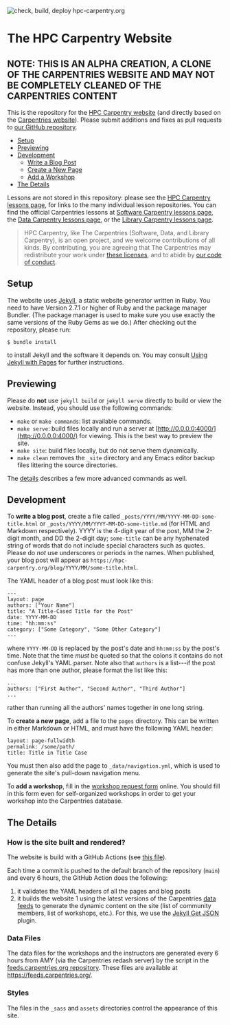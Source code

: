 ![check, build, deploy hpc-carpentry.org](https://github.com/hpc-carpentry/hpc-carpentry.org/workflows/check,%20build,%20deploy%20hpc-carpentry.org/badge.svg)

# The HPC Carpentry Website
## NOTE: THIS IS AN ALPHA CREATION, A CLONE OF THE CARPENTRIES WEBSITE AND MAY NOT BE COMPLETELY CLEANED OF THE CARPENTRIES CONTENT

This is the repository for the [HPC Carpentry website](http://www.hpc-carpentry.org) (and directly based on 
the [Carpentries website](https://carpentries.org)).
Please submit additions and fixes as pull requests to [our GitHub repository](https://github.com/hpc-carpentry/hpc-carpentry.org).

*   [Setup](#setup)
*   [Previewing](#previewing)
*   [Development](#development)
    *   [Write a Blog Post](#blog)
    *   [Create a New Page](#page)
    *   [Add a Workshop](#workshop)
*   [The Details](#details)

Lessons are not stored in this repository:
please see the [HPC Carpentry lessons page](https://hpc-carpentry.org/lessons/), for links to the many individual lesson repositories.
You can find the official Carpentries lessons at [Software Carpentry lessons page](https://software-carpentry.org/lessons/), the [Data Carpentry lessons page](https://datacarpentry.org/lessons/), or the [Library Carpentry lessons page](https://librarycarpentry.org/lessons/).

> HPC Carpentry, like The Carpentries (Software, Data, and Library Carpentry), is an open project,
> and we welcome contributions of all kinds.
> By contributing,
> you are agreeing that The Carpentries may redistribute your work
> under [these licenses](http://software-carpentry.org/license/),
> and to abide by [our code of conduct](http://docs.carpentries.org/topic_folders/policies/code-of-conduct.html).

## Setup <a name="setup"></a>

The website uses [Jekyll](http://jekyllrb.com/), a static website generator written in Ruby.
You need to have Version 2.7.1 or higher of Ruby and the package manager Bundler.
(The package manager is used to make sure you use exactly the same versions of the Ruby Gems as we do.)
After checking out the repository, please run:

```
$ bundle install
```

to install Jekyll and the software it depends on.
You may consult [Using Jekyll with Pages](https://help.github.com/articles/using-jekyll-with-pages/) for further instructions.

## Previewing <a name="previewing"></a>

Please do **not** use `jekyll build` or `jekyll serve` directly to build or view the website.
Instead, you should use the following commands:

*   `make` or `make commands`: list available commands.
*   `make serve`: build files locally and run a server at [http://0.0.0.0:4000/](http://0.0.0.0:4000/) for viewing.
    This is the best way to preview the site.
*   `make site`: build files locally, but do not serve them dynamically.
*   `make clean` removes the `_site` directory and any Emacs editor backup files littering the source directories.

The [details](#details) describes a few more advanced commands as well.


## Development <a name="development"></a>

<a name="blog"></a>
To **write a blog post**,
create a file called `_posts/YYYY/MM/YYYY-MM-DD-some-title.html` or  `_posts/YYYY/MM/YYYY-MM-DD-some-title.md`
(for HTML and Markdown respectively).
YYYY is the 4-digit year of the post, MM the 2-digit month, and DD the 2-digit day;
`some-title` can be any hyphenated string of words that do not include special characters such as quotes.
Please do *not* use underscores or periods in the names.
When published,
your blog post will appear as `https://hpc-carpentry.org/blog/YYYY/MM/some-title.html`.

The YAML header of a blog post must look like this:

~~~
---
layout: page
authors: ["Your Name"]
title: "A Title-Cased Title for the Post"
date: YYYY-MM-DD
time: "hh:mm:ss"
category: ["Some Category", "Some Other Category"]
---
~~~

where `YYYY-MM-DD` is replaced by the post's date and `hh:mm:ss` by the post's time.
Note that the time *must* be quoted so that the colons it contains do not confuse Jekyll's YAML parser.
Note also that `authors` is a list---if the post has more than one author,
please format the list like this:

~~~
...
authors: ["First Author", "Second Author", "Third Author"]
...
~~~

rather than running all the authors' names together in one long string.

<a name="page"></a>
To **create a new page**,
add a file to the `pages` directory.
This can be written in either Markdown or HTML,
and must have the following YAML header:

~~~
layout: page-fullwidth
permalink: /some/path/
title: Title in Title Case
~~~

You must then also add the page to `_data/navigation.yml`,
which is used to generate the site's pull-down navigation menu.

<a name="workshop"></a>
To **add a workshop**,
fill in the [workshop request form](https://amy.carpentries.org/forms/workshop/) online.
You should fill in this form even for self-organized workshops in order to get your workshop into the Carpentries database.

## The Details <a name="details"></a>


### How is the site built and rendered?

The website is build with a GitHub Actions (see [this file](https://github.com/hpc-carpentry/hpc-carpentry.org/blob/main/.github/workflows/build-and-deploy.yml)).

Each time a commit is pushed to the default branch of the repository (`main`)
and every 6 hours, the GitHub Action does the following:

1. it validates the YAML headers of all the pages and blog posts
1. it builds the website 1 using the latest versions of the Carpentries [data
   feeds](https://feeds.carpentries.org) to generate the dynamic content on the
   site (list of community members, list of workshops, etc.). For this, we use
   the [Jekyll Get JSON](https://github.com/brockfanning/jekyll-get-json)
   plugin.

### Data Files

The data files for the workshops and the instructors are generated every 6 hours
from AMY (via the Carpentries redash server) by the script in the
[feeds.carpentries.org repository](https://github.com/carpentries/feeds.carpentries.org).
These files are available at <https://feeds.carpentries.org/>.

### Styles

The files in the `_sass` and `assets` directories control the appearance of this site.
